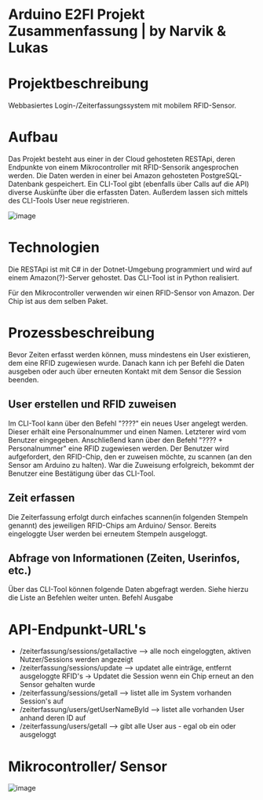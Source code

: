 # Arduino E2FI Projekt Zusammenfassung | by Narvik & Lukas

# Projektbeschreibung
Webbasiertes Login-/Zeiterfassungssystem mit mobilem RFID-Sensor. 

# Aufbau
Das Projekt besteht aus einer in der Cloud gehosteten RESTApi, deren Endpunkte von einem Mikrocontroller mit RFID-Sensorik angesprochen werden. Die Daten werden in einer bei Amazon gehosteten PostgreSQL-Datenbank gespeichert.
Ein CLI-Tool gibt (ebenfalls über Calls auf die API) diverse Auskünfte über die erfassten Daten. Außerdem lassen sich mittels des CLI-Tools User neue registrieren.

![image](https://github.com/einroggenbrot32/e2fi_arduino_rfid/assets/112704792/ecea34ad-8993-43f2-b521-68f93e018a57)

# Technologien
Die RESTApi ist mit C# in der Dotnet-Umgebung programmiert und wird auf einem Amazon(?)-Server gehostet.
Das CLI-Tool ist in Python realisiert.

Für den Mikrocontroller verwenden wir einen RFID-Sensor von Amazon. Der Chip ist aus dem selben Paket.

# Prozessbeschreibung
Bevor Zeiten erfasst werden können, muss mindestens ein User existieren, dem eine RFID zugewiesen wurde.
Danach kann ich per Befehl die Daten ausgeben oder auch über erneuten Kontakt mit dem Sensor die Session beenden.

## User erstellen und RFID zuweisen
Im CLI-Tool kann über den Befehl "????" ein neues User angelegt werden. Dieser erhält eine Personalnummer und einen Namen. Letzterer wird vom Benutzer eingegeben.
Anschließend kann über den Befehl "???? + Personalnummer" eine RFID zugewiesen werden. Der Benutzer wird aufgefordert, den RFID-Chip, den er zuweisen möchte, zu scannen (an den Sensor am Arduino zu halten).
War die Zuweisung erfolgreich, bekommt der Benutzer eine Bestätigung über das CLI-Tool.

## Zeit erfassen
Die Zeiterfassung erfolgt durch einfaches scannen(in folgenden Stempeln genannt) des jeweiligen RFID-Chips am Arduino/ Sensor.
Bereits eingeloggte User werden bei erneutem Stempeln ausgeloggt.

## Abfrage von Informationen (Zeiten, Userinfos, etc.)
Über das CLI-Tool können folgende Daten abgefragt werden. Siehe hierzu die Liste an Befehlen weiter unten.
Befehl              Ausgabe


# API-Endpunkt-URL's
- /zeiterfassung/sessions/getallactive --> alle noch eingeloggten, aktiven Nutzer/Sessions werden angezeigt
- /zeiterfassung/sessions/update --> updatet alle einträge, entfernt ausgeloggte RFID's -> Updatet die Session wenn ein Chip erneut an den Sensor gehalten wurde
- /zeiterfassung/sessions/getall --> listet alle im System vorhanden Session's auf
- /zeiterfassung/users/getUserNameById --> listet alle vorhanden User anhand deren ID auf
- /zeiterfassung/users/getall --> gibt alle User aus - egal ob ein oder ausgeloggt

# Mikrocontroller/ Sensor
![image](https://github.com/einroggenbrot32/e2fi_arduino_rfid/assets/112704792/b5811dc8-a777-4e70-8b17-e7ace0457049)
